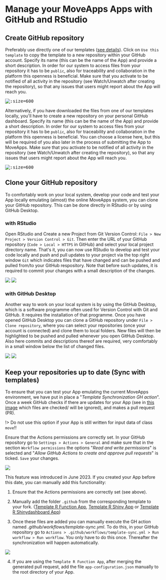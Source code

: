# Manage your MoveApps Apps with GitHub and RStudio

## Create GitHub repository
Preferably use directly one of our templates ([see details](create_app.md)). Click on `Use this template` to copy the template to a new repository within your GitHub account. Specify its name (this can be the name of the App) and provide a short description. In order for our system to access files from your repository it has to be `public`, also for traceability and collaboration in the platform this openness is beneficial. Make sure that you activate to be notified of all activity in the repository (see Watch/Unwatch after creating the repository), so that any issues that users might report about the App will reach you.

<kbd>![](files/create_repository_r_template.png ':size=600')</kbd>

Alternatively, if you have downloaded the files from one of our templates locally, you'll have to create a new repository on your personal GitHub dashboard. Specify its name (this can be the name of the App) and provide a short description. In order for our system to access files from your repository it has to be `public`, also for traceability and collaboration in the platform this openness is beneficial. You can choose a license here, but this will be required of you also later in the process of submitting the App to MoveApps. Make sure that you activate to be notified of all activity in the repository (see Watch/Unwatch after creating the repository), so that any issues that users might report about the App will reach you.

<kbd>![](files/Github_newRepo.png ':size=600')</kbd>

## Clone your GitHub repository
To comfortably work on your local system, develop your code and test your App locally emulating (almost) the online MoveApps system, you can clone your GitHub repository. This can be done directly in RStudio or by using GitHub Desktop.

### with RStudio
Open RStudio and Create a new Project from Git Version Control: `File > New Project > Version Control > Git`. Then enter the URL of your GitHub repository (`Code > Local > HTTPS` in GitHub) and select your local project directory name. That's it, you can now use RStudio to develop and test your code locally and push and pull updates to your project via the top right window `Git` which indicates files that have changed and can be pushed and pulled from/to your GitHub respository. Note that before such updates, it is required to commit your changes with a small description of the changes.

<kbd>![](files/Rstudio_Clone.png)</kbd>
<kbd>![](files/Rstudio_GitOverview.png)</kbd>

### with GitHub Desktop
Another way to work on your local system is by using the GitHub Desktop, which is a software programme often used for Version Control with Git and GitHub. It requires the installation of that programme. Once you have opened GitHub Desktop you can clone a GitHub repository under `File > Clone repository`, where you can select your repositories (once your account is connected) and clone them to local folders. New files will then be highlighted to be pushed and pulled whenever you open GitHub Desktop. Also here commits and descriptions thereof are required, very comfortably in a small window below the list of changed files.

<kbd>![](files/GitDesktop_Clone.png)</kbd>
<kbd>![](files/GitDesktop_Overview.png)</kbd>

## Keep your repositories up to date (Sync with templates)
To ensure that you can test your App emulating the current MoveApps environment, we have put in place a "*Template Synchronization GH action*". Once a week GitHub checks if there are updates for your App (see in [this image](create_app.md#how-to-create-an-r-or-rshiny-app) which files are checked/ will be ignored), and makes a pull request (PR).

!\> Do not use this option if your App is still written for input data of class `move`!! 

Ensure that the Actions permissions are correctly set. In your GitHub repository go to `Settings > Actions > General` and make sure that in the section `Workflow permissions` the options "*Read and write permissions*" is selected and "*Allow GitHub Actions to create and approve pull requests*" is ticked. `Save` your changes.

<kbd>![](files/github_action_permission.png)</kbd>

This feature was introduced in June 2023. If you created your App before this date, you can manually add this functionality:
1. Ensure that the Actions permissions are correctly set (see above).

2. Manually add the folder `.github` from the corresponding template to your fork. ([Template R Function App](https://github.com/movestore/Template_R_Function_App ':ignore'), [Template R Shiny App](https://github.com/movestore/Template_R_Shiny_App ':ignore') or [Template R Shinydashboard App](https://github.com/movestore/Template_R_Shinydashboard_App ':ignore'))

3. Once these files are added you can manually execute the GH action named *.github/workflows/template-sync.yml*.
To do this, in your GitHub repository go to `Actions > .github/workflows/template-sync.yml > Run workflow > Run workflow`.
You only have to do this once. Thereafter the synchronization will happen automatically. 

<kbd>![](files/sync_R_template.png)</kbd>

4. If you are using the `Template R Function App`, after merging the generated pull request, add the file `app-configuration.json` manually to the root directory of your App.


